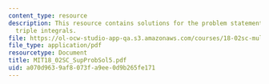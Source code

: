 ```yaml
---
content_type: resource
description: This resource contains solutions for the problem statements related to
  triple integrals.
file: https://ol-ocw-studio-app-qa.s3.amazonaws.com/courses/18-02sc-multivariable-calculus-fall-2010/a070d9639af8073fa9ee0d9b265fe171_MIT18_02SC_SupProbSol5.pdf
file_type: application/pdf
resourcetype: Document
title: MIT18_02SC_SupProbSol5.pdf
uid: a070d963-9af8-073f-a9ee-0d9b265fe171
---
```

